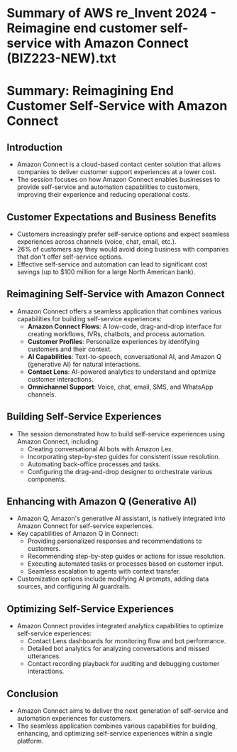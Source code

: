 # Summary of AWS re_Invent 2024 - Reimagine end customer self-service with Amazon Connect (BIZ223-NEW).txt

# Summary: Reimagining End Customer Self-Service with Amazon Connect

## Introduction
- Amazon Connect is a cloud-based contact center solution that allows companies to deliver customer support experiences at a lower cost.
- The session focuses on how Amazon Connect enables businesses to provide self-service and automation capabilities to customers, improving their experience and reducing operational costs.

## Customer Expectations and Business Benefits
- Customers increasingly prefer self-service options and expect seamless experiences across channels (voice, chat, email, etc.).
- 26% of customers say they would avoid doing business with companies that don't offer self-service options.
- Effective self-service and automation can lead to significant cost savings (up to $100 million for a large North American bank).

## Reimagining Self-Service with Amazon Connect
- Amazon Connect offers a seamless application that combines various capabilities for building self-service experiences:
  - **Amazon Connect Flows**: A low-code, drag-and-drop interface for creating workflows, IVRs, chatbots, and process automation.
  - **Customer Profiles**: Personalize experiences by identifying customers and their context.
  - **AI Capabilities**: Text-to-speech, conversational AI, and Amazon Q (generative AI) for natural interactions.
  - **Contact Lens**: AI-powered analytics to understand and optimize customer interactions.
  - **Omnichannel Support**: Voice, chat, email, SMS, and WhatsApp channels.

## Building Self-Service Experiences
- The session demonstrated how to build self-service experiences using Amazon Connect, including:
  - Creating conversational AI bots with Amazon Lex.
  - Incorporating step-by-step guides for consistent issue resolution.
  - Automating back-office processes and tasks.
  - Configuring the drag-and-drop designer to orchestrate various components.

## Enhancing with Amazon Q (Generative AI)
- Amazon Q, Amazon's generative AI assistant, is natively integrated into Amazon Connect for self-service experiences.
- Key capabilities of Amazon Q in Connect:
  - Providing personalized responses and recommendations to customers.
  - Recommending step-by-step guides or actions for issue resolution.
  - Executing automated tasks or processes based on customer input.
  - Seamless escalation to agents with context transfer.
- Customization options include modifying AI prompts, adding data sources, and configuring AI guardrails.

## Optimizing Self-Service Experiences
- Amazon Connect provides integrated analytics capabilities to optimize self-service experiences:
  - Contact Lens dashboards for monitoring flow and bot performance.
  - Detailed bot analytics for analyzing conversations and missed utterances.
  - Contact recording playback for auditing and debugging customer interactions.

## Conclusion
- Amazon Connect aims to deliver the next generation of self-service and automation experiences for customers.
- The seamless application combines various capabilities for building, enhancing, and optimizing self-service experiences within a single platform.